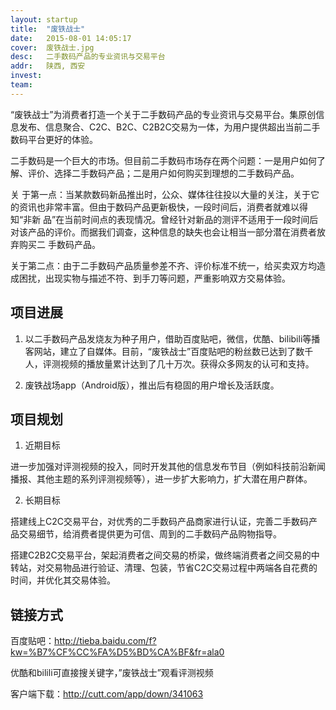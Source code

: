 ```yaml
---
layout: startup
title:  "废铁战士"
date:   2015-08-01 14:05:17
cover:	废铁战士.jpg
desc:	二手数码产品的专业资讯与交易平台
addr:	陕西, 西安
invest:	
team:	
---
```


“废铁战士”为消费者打造一个关于二手数码产品的专业资讯与交易平台。集原创信息发布、信息聚合、C2C、B2C、C2B2C交易为一体，为用户提供超出当前二手数码平台更好的体验。

二手数码是一个巨大的市场。但目前二手数码市场存在两个问题：一是用户如何了解、评价、选择二手数码产品；二是用户如何购买到理想的二手数码产品。

关 于第一点：当某款数码新品推出时，公众、媒体往往投以大量的关注，关于它的资讯也非常丰富。但由于数码产品更新极快，一段时间后，消费者就难以得知“非新 品”在当前时间点的表现情况。曾经针对新品的测评不适用于一段时间后对该产品的评价。而据我们调查，这种信息的缺失也会让相当一部分潜在消费者放弃购买二 手数码产品。

关于第二点：由于二手数码产品质量参差不齐、评价标准不统一，给买卖双方均造成困扰，出现实物与描述不符、到手刀等问题，严重影响双方交易体验。

## 项目进展

1. 以二手数码产品发烧友为种子用户，借助百度贴吧，微信，优酷、bilibili等播客网站，建立了自媒体。目前，“废铁战士”百度贴吧的粉丝数已达到了数千人，评测视频的播放量累计达到了几十万次。获得众多网友的认可和支持。

2. 废铁战场app（Android版），推出后有稳固的用户增长及活跃度。

## 项目规划

1. 近期目标

进一步加强对评测视频的投入，同时开发其他的信息发布节目（例如科技前沿新闻播报、其他主题的系列评测视频等），进一步扩大影响力，扩大潜在用户群体。

2. 长期目标

搭建线上C2C交易平台，对优秀的二手数码产品商家进行认证，完善二手数码产品交易细节，给消费者提供更为可信、周到的二手数码产品购物指导。

搭建C2B2C交易平台，架起消费者之间交易的桥梁，做终端消费者之间交易的中转站，对交易物品进行验证、清理、包装，节省C2C交易过程中两端各自花费的时间，并优化其交易体验。

## 链接方式

百度贴吧：http://tieba.baidu.com/f?kw=%B7%CF%CC%FA%D5%BD%CA%BF&fr=ala0

优酷和bilili可直接搜关键字，”废铁战士”观看评测视频

客户端下载：http://cutt.com/app/down/341063